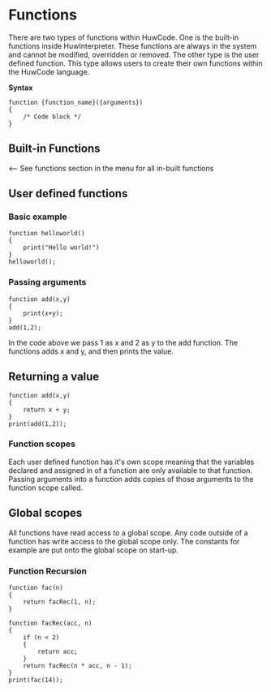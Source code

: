 # Functions

There are two types of functions within HuwCode. One is the built-in functions inside HuwInterpreter. These functions are always in the system and cannot be modified, overridden or removed. The other type is the user defined function. This type allows users to create their own functions within the HuwCode language.

**Syntax**

```
function {function_name}({arguments})
{
    /* Code block */
}
```

## Built-in Functions
 <-- See functions section in the menu for all in-built functions

## User defined functions
### Basic example

```
function helloworld()
{
    print("Hello world!")
}
helloworld();
```

### Passing arguments

```
function add(x,y)
{
    print(x+y);
}
add(1,2);
```

In the code above we pass 1 as x and 2 as y to the add function. The functions adds x and y, and then prints the value.

## Returning a value

```
function add(x,y)
{
    return x + y;
}
print(add(1,2));
```

### Function scopes
Each user defined function has it's own scope meaning that the variables declared and assigned in of a function are only available to that function. Passing arguments into a function adds copies of those arguments to the function scope called.

## Global scopes
All functions have read access to a global scope. Any code outside of a function has write access to the global scope only. The constants for example are put onto the global scope on start-up.

### Function Recursion

```
function fac(n)
{
    return facRec(1, n);
}

function facRec(acc, n)
{
    if (n < 2)
    {
        return acc;
    }
    return facRec(n * acc, n - 1);
}
print(fac(14));
```
